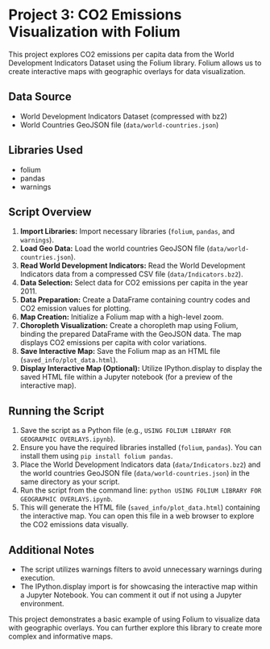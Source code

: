 # Project 3: CO2 Emissions Visualization with Folium

This project explores CO2 emissions per capita data from the World Development Indicators Dataset using the Folium library. Folium allows us to create interactive maps with geographic overlays for data visualization.

## Data Source

* World Development Indicators Dataset (compressed with bz2)
* World Countries GeoJSON file (`data/world-countries.json`)

## Libraries Used

* folium
* pandas
* warnings

## Script Overview

1. **Import Libraries:** Import necessary libraries (`folium`, `pandas`, and `warnings`).
2. **Load Geo Data:** Load the world countries GeoJSON file (`data/world-countries.json`).
3. **Read World Development Indicators:** Read the World Development Indicators data from a compressed CSV file (`data/Indicators.bz2`).
4. **Data Selection:** Select data for CO2 emissions per capita in the year 2011.
5. **Data Preparation:** Create a DataFrame containing country codes and CO2 emission values for plotting.
6. **Map Creation:** Initialize a Folium map with a high-level zoom.
7. **Choropleth Visualization:** Create a choropleth map using Folium, binding the prepared DataFrame with the GeoJSON data. The map displays CO2 emissions per capita with color variations.
8. **Save Interactive Map:** Save the Folium map as an HTML file (`saved_info/plot_data.html`).
9. **Display Interactive Map (Optional):** Utilize IPython.display to display the saved HTML file within a Jupyter notebook (for a preview of the interactive map).

## Running the Script

1. Save the script as a Python file (e.g., `USING FOLIUM LIBRARY FOR GEOGRAPHIC OVERLAYS.ipynb`).
2. Ensure you have the required libraries installed (`folium`, `pandas`). You can install them using `pip install folium pandas`.
3. Place the World Development Indicators data (`data/Indicators.bz2`) and the world countries GeoJSON file (`data/world-countries.json`) in the same directory as your script.
4. Run the script from the command line: `python USING FOLIUM LIBRARY FOR GEOGRAPHIC OVERLAYS.ipynb`.
5. This will generate the HTML file (`saved_info/plot_data.html`) containing the interactive map. You can open this file in a web browser to explore the CO2 emissions data visually.

## Additional Notes

* The script utilizes warnings filters to avoid unnecessary warnings during execution.
* The IPython.display import is for showcasing the interactive map within a Jupyter Notebook. You can comment it out if not using a Jupyter environment.

This project demonstrates a basic example of using Folium to visualize data with geographic overlays. You can further explore this library to create more complex and informative maps.
